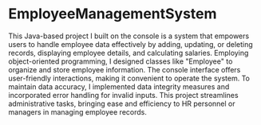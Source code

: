 # EmployeeManagementSystem
This Java-based project I built on the console is a system that empowers users to handle employee data effectively by adding, updating, or deleting records, displaying employee details, and calculating salaries. Employing object-oriented programming, I designed classes like "Employee" to organize and store employee information. The console interface offers user-friendly interactions, making it convenient to operate the system. To maintain data accuracy, I implemented data integrity measures and incorporated error handling for invalid inputs. This project streamlines administrative tasks, bringing ease and efficiency to HR personnel or managers in managing employee records.
